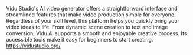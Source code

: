 Vidu Studio's AI video generator offers a straightforward interface and streamlined features that make video production simple for everyone. Regardless of your skill level, this platform helps you quickly bring your video ideas to life. From dynamic scene creation to text and image conversion, Vidu AI supports a smooth and enjoyable creative process. Its accessible tools make it easy for beginners to start creating.
https://vidustudio.org/
